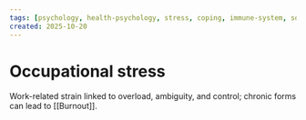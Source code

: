 ```yaml
---
tags: [psychology, health-psychology, stress, coping, immune-system, social-support, personality]
created: 2025-10-20
---
```

# Occupational stress

Work-related strain linked to overload, ambiguity, and control; chronic forms can lead to [[Burnout]].
